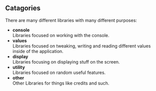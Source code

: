 ## Catagories
There are many different libraries with many different purposes:

- **console**   
Libraries focused on working with the console.  
- **values**  
Libraries focused on tweaking, writing and reading different values inside of the application.   
- **display**    
Libraries focusing on displaying stuff on the screen.    
- **utility**   
Libraries focused on random useful features.   
- **other**    
Other Libraries for things like credits and such.
